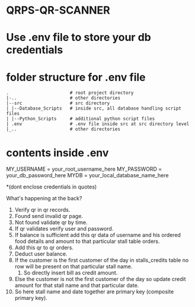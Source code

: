 # QRPS-QR-SCANNER

# Use .env file to store your db credentials
# folder structure for .env file

    .                       # root project directory
    |-..                    # other directories
    |--src                  # src directory
    | |--Database_Scripts   # inside src, all database handling script files
    | |--Python_Scripts     # additional python script files
    | .env                  # .env file inside src at src directory level
    |_..                    # other directories
  
# contents inside .env

MY_USERNAME = your_root_username_here
MY_PASSWORD = your_db_password_here
MYDB = your_local_database_name_here

*(dont enclose credentials in quotes)

What's happening at the back?

1. Verify qr in qr records.
2. Found send invalid qr page.
3. Not found validate qr by time.
4. If qr validates verify user and password.
5. If balance is sufficient add this qr data of username and his ordered food details and amount to that particular stall table orders.
6. Add this qr to qr orders.
7. Deduct user balance.
8. If the customer is the first customer of the day in stalls_credits table no row will be present on that particular stall name.
    1. So directly insert bill as credit amount.
9. Else the customer is not the first customer of the day so update credit amount for that stall name and that particular date.
10. So here stall name and date together are primary key (composite primary key).
